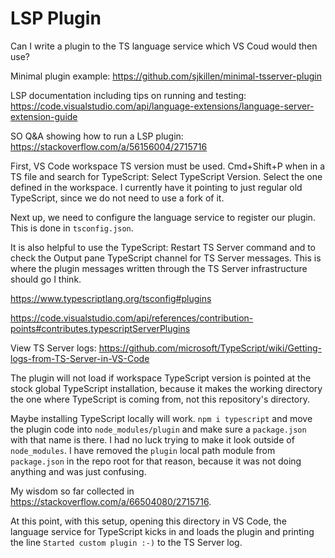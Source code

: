 # LSP Plugin

Can I write a plugin to the TS language service which VS Coud would then use?

Minimal plugin example:
https://github.com/sjkillen/minimal-tsserver-plugin

LSP documentation including tips on running and testing:
https://code.visualstudio.com/api/language-extensions/language-server-extension-guide

SO Q&A showing how to run a LSP plugin:
https://stackoverflow.com/a/56156004/2715716

First, VS Code workspace TS version must be used. Cmd+Shift+P when in a TS file
and search for TypeScript: Select TypeScript Version. Select the one defined in
the workspace. I currently have it pointing to just regular old TypeScript,
since we do not need to use a fork of it.

Next up, we need to configure the language service to register our plugin. This
is done in `tsconfig.json`.

It is also helpful to use the TypeScript: Restart TS Server command and to check
the Output pane TypeScript channel for TS Server messages. This is where the
plugin messages written through the TS Server infrastructure should go I think.

https://www.typescriptlang.org/tsconfig#plugins

https://code.visualstudio.com/api/references/contribution-points#contributes.typescriptServerPlugins

View TS Server logs:
https://github.com/microsoft/TypeScript/wiki/Getting-logs-from-TS-Server-in-VS-Code

The plugin will not load if workspace TypeScript version is pointed at the stock
global TypeScript installation, because it makes the working directory the one
where TypeScript is coming from, not this repository's directory.

Maybe installing TypeScript locally will work. `npm i typescript` and move the
plugin code into `node_modules/plugin` and make sure a `package.json` with that
name is there. I had no luck trying to make it look outside of `node_modules`.
I have removed the `plugin` local path module from `package.json` in the repo
root for that reason, because it was not doing anything and was just confusing.

My wisdom so far collected in https://stackoverflow.com/a/66504080/2715716.

At this point, with this setup, opening this directory in VS Code, the language
service for TypeScript kicks in and loads the plugin and printing the line
`Started custom plugin :-)` to the TS Server log.
